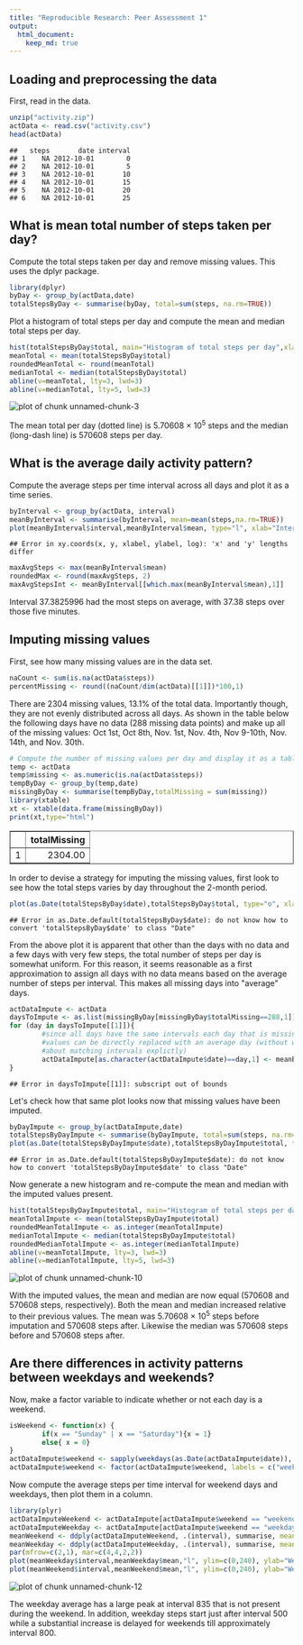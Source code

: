 ```yaml
---
title: "Reproducible Research: Peer Assessment 1"
output: 
  html_document:
    keep_md: true
---
```



## Loading and preprocessing the data
First, read in the data.


```r
unzip("activity.zip")
actData <- read.csv("activity.csv")
head(actData)
```

```
##   steps       date interval
## 1    NA 2012-10-01        0
## 2    NA 2012-10-01        5
## 3    NA 2012-10-01       10
## 4    NA 2012-10-01       15
## 5    NA 2012-10-01       20
## 6    NA 2012-10-01       25
```


## What is mean total number of steps taken per day?

Compute the total steps taken per day and remove missing values. This uses the dplyr package.


```r
library(dplyr)
byDay <- group_by(actData,date)
totalStepsByDay <- summarise(byDay, total=sum(steps, na.rm=TRUE))
```

Plot a histogram of total steps per day and compute the mean and median total steps per day.


```r
hist(totalStepsByDay$total, main="Histogram of total steps per day",xlab="Total steps per day")
meanTotal <- mean(totalStepsByDay$total)
roundedMeanTotal <- round(meanTotal)
medianTotal <- median(totalStepsByDay$total)
abline(v=meanTotal, lty=3, lwd=3)
abline(v=medianTotal, lty=5, lwd=3)
```

![plot of chunk unnamed-chunk-3](figure/unnamed-chunk-3-1.png) 

The mean total per day (dotted line) is 5.70608 &times; 10<sup>5</sup> steps and the median (long-dash line) is 570608 steps per day.


## What is the average daily activity pattern?

Compute the average steps per time interval across all days and plot it as a time series.


```r
byInterval <- group_by(actData, interval)
meanByInterval <- summarise(byInterval, mean=mean(steps,na.rm=TRUE))
plot(meanByInterval$interval,meanByInterval$mean, type="l", xlab="Interval", ylab="Mean steps")
```

```
## Error in xy.coords(x, y, xlabel, ylabel, log): 'x' and 'y' lengths differ
```

```r
maxAvgSteps <- max(meanByInterval$mean)
roundedMax <- round(maxAvgSteps, 2)
maxAvgStepsInt <- meanByInterval[[which.max(meanByInterval$mean),1]]
```

Interval 37.3825996 had the most steps on average, with 37.38 steps over those five minutes.


## Imputing missing values

First, see how many missing values are in the data set.

```r
naCount <- sum(is.na(actData$steps))
percentMissing <- round((naCount/dim(actData)[[1]])*100,1)
```
There are 2304 missing values, 13.1% of the total data. Importantly though, they are not evenly distributed across all days. As shown in the table below the following days have no data (288 missing data points) and make up all of the missing values: Oct 1st, Oct 8th, Nov. 1st, Nov. 4th, Nov 9-10th, Nov. 14th, and Nov. 30th.


```r
# Compute the number of missing values per day and display it as a table
temp <- actData
temp$missing <- as.numeric(is.na(actData$steps))
tempByDay <- group_by(temp,date)
missingByDay <- summarise(tempByDay,totalMissing = sum(missing))
library(xtable)
xt <- xtable(data.frame(missingByDay))
print(xt,type="html")
```

<!-- html table generated in R 3.1.1 by xtable 1.7-4 package -->
<!-- Sun Jan 18 01:44:18 2015 -->
<table border=1>
<tr> <th>  </th> <th> totalMissing </th>  </tr>
  <tr> <td align="right"> 1 </td> <td align="right"> 2304.00 </td> </tr>
   </table>

In order to devise a strategy for imputing the missing values, first look to see how the total steps varies by day throughout the 2-month period.


```r
plot(as.Date(totalStepsByDay$date),totalStepsByDay$total, type="o", xlab="Date", ylab="Total steps per day")
```

```
## Error in as.Date.default(totalStepsByDay$date): do not know how to convert 'totalStepsByDay$date' to class "Date"
```

From the above plot it is apparent that other than the days with no data and a few days with very few steps, the total number of steps per day is somewhat uniform. For this reason, it seems reasonable as a first approximation to assign all days with no data means based on the average number of steps per interval. This makes all missing days into "average" days.


```r
actDataImpute <- actData
daysToImpute <- as.list(missingByDay[missingByDay$totalMissing==288,1])
for (day in daysToImpute[[1]]){
        #since all days have the same intervals each day that is missing 
        #values can be directly replaced with an average day (without worrying
        #about matching intervals explictly)
        actDataImpute[as.character(actDataImpute$date)==day,1] <- meanByInterval$mean
}
```

```
## Error in daysToImpute[[1]]: subscript out of bounds
```

Let's check how that same plot looks now that missing values have been imputed.


```r
byDayImpute <- group_by(actDataImpute,date)
totalStepsByDayImpute <- summarise(byDayImpute, total=sum(steps, na.rm=TRUE))
plot(as.Date(totalStepsByDayImpute$date),totalStepsByDayImpute$total, type="o", xlab="Date", ylab="Total steps by day")
```

```
## Error in as.Date.default(totalStepsByDayImpute$date): do not know how to convert 'totalStepsByDayImpute$date' to class "Date"
```


Now generate a new histogram and re-compute the mean and median with the imputed values present.


```r
hist(totalStepsByDayImpute$total, main="Histogram of total steps per day with imputed data",xlab="Total steps per day")
meanTotalImpute <- mean(totalStepsByDayImpute$total)
roundedMeanTotalImpute <- as.integer(meanTotalImpute)
medianTotalImpute <- median(totalStepsByDayImpute$total)
roundedMedianTotalImpute <- as.integer(medianTotalImpute)
abline(v=meanTotalImpute, lty=3, lwd=3)
abline(v=medianTotalImpute, lty=5, lwd=3)
```

![plot of chunk unnamed-chunk-10](figure/unnamed-chunk-10-1.png) 

With the imputed values, the mean and median are now equal (570608 and 570608 steps, respectively). Both the mean and median increased relative to their previous values. The mean was 5.70608 &times; 10<sup>5</sup> steps before imputation and 570608 steps after. Likewise the median was 570608 steps before and 570608 steps after.


## Are there differences in activity patterns between weekdays and weekends?

Now, make a factor variable to indicate whether or not each day is a weekend.


```r
isWeekend <- function(x) {
        if(x == "Sunday" | x == "Saturday"){x = 1} 
        else{ x = 0}
}
actDataImpute$weekend <- sapply(weekdays(as.Date(actDataImpute$date)), isWeekend)
actDataImpute$weekend <- factor(actDataImpute$weekend, labels = c("weekday","weekend"))
```

Now compute the average steps per time interval for weekend days and weekdays, then plot them in a column.


```r
library(plyr)
actDataImputeWeekend <- actDataImpute[actDataImpute$weekend == "weekend",]
actDataImputeWeekday <- actDataImpute[actDataImpute$weekend == "weekday",]
meanWeekend <- ddply(actDataImputeWeekend, .(interval), summarise, mean=mean(steps,na.rm=TRUE))
meanWeekday <- ddply(actDataImputeWeekday, .(interval), summarise, mean=mean(steps,na.rm=TRUE))
par(mfrow=c(2,1), mar=c(4,4,2,2))
plot(meanWeekday$interval,meanWeekday$mean,"l", ylim=c(0,240), ylab="Weekday mean steps", xlab="Interval", main="Mean steps per interval for weekday (top) and weekend (bottom) days")
plot(meanWeekend$interval,meanWeekend$mean,"l", ylim=c(0,240), ylab="Weekend mean steps", xlab="Interval")
```

![plot of chunk unnamed-chunk-12](figure/unnamed-chunk-12-1.png) 

The weekday average has a large peak at interval 835 that is not present during the weekend. In addition, weekday steps start just after interval 500 while a substantial increase is delayed for weekends till approximately interval 800.  

